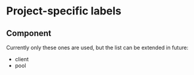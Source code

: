 # Project-specific labels

## Component

Currently only these ones are used, but the list can be extended in future:

- client
- pool
